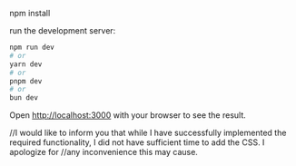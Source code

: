 npm install

run the development server:

```bash
npm run dev
# or
yarn dev
# or
pnpm dev
# or
bun dev
```

Open [http://localhost:3000](http://localhost:3000) with your browser to see the result.

//I would like to inform you that while I have successfully implemented the required functionality, I did not have sufficient time to add the CSS. I apologize for //any inconvenience this may cause.
